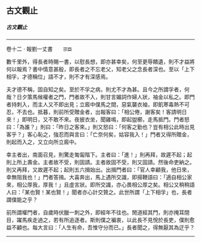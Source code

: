 

## 古文觀止

##### 古文觀止

* * *

卷十二 ‧ 報劉一丈書　　`宗臣`

數千里外，得長者時賜一書，以慰長想，即亦甚幸矣，何至更辱饋遺，則不才益將何以報焉？書中情意甚殷，即長者之不忘老父，知老父之念長者深也。至以「上下相孚，才德稱位」語不才，則不才有深感焉。

夫才德不稱，固自知之矣。至於不孚之病，則尤不才為甚。且今之所謂孚者，何哉？日夕策馬候權者之門，門者故不入，則甘言媚詞作婦人狀，袖金以私之。即門者持刺入，而主人又不即出見；立廄中僕馬之間，惡氣襲衣袖，即飢寒毒熱不可忍，不去也。抵暮，則前所受贈金者，出報客曰：「相公倦，謝客矣！客請明日來！」即明日，又不敢不來。夜披衣坐，聞雞鳴，即起盥櫛，走馬抵門。門者怒曰：「為誰？」則曰：「昨日之客來。」則又怒曰：「何客之勤也？豈有相公此時出見客乎？」客心恥之，強忍而與言曰：「亡奈何矣，姑容我入！」門者又得所贈金，則起而入之，又立向所立廄中。

幸主者出，南面召見，則驚走匍匐階下。主者曰：「進！」則再拜，故遲不起；起則上所上壽金。主者故不受，則固請。主者故固不受，則又固請。然後命吏納之。則又再拜，又故遲不起；起則五六揖始出。出揖門者曰：「官人幸顧我，他日來，幸無阻我也！」門者答揖。大喜奔出，馬上遇所交識，即揚鞭語曰：「適自相公家來，相公厚我，厚我！」且虛言狀。即所交識，亦心畏相公厚之矣。相公又稍稍語人曰：「某也賢！某也賢！」聞者亦心計交贊之。此世所謂「上下相孚」也，長者謂僕能之乎？

前所謂權門者，自歲時伏臘一刺之外，即經年不往也。閒道經其門，則亦掩耳閉目，躍馬疾走過之，若有所追逐者。斯則僕之褊衷，以此長不見悅於長吏，僕則愈益不顧也。每大言曰：「人生有命，吾惟守分而已。」長者聞之，得無厭其為迂乎？

* * *

